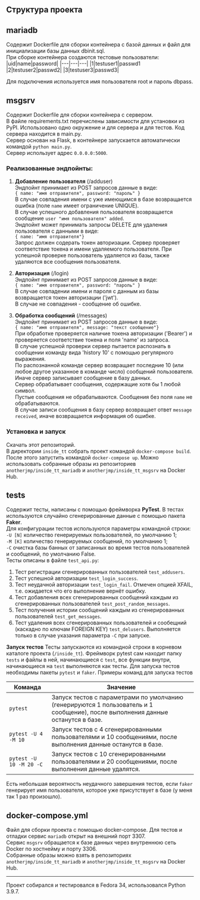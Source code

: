 ## Структура проекта

## mariadb
Содержит Dockerfile для сборки контейнера с базой данных и файл для инициализации базы данных dbinit.sql.  
При сборке контейнера создаются тестовые пользователи:  
|uid|name|password|
|---|---|---|
|1|testuser1|passwd1
|2|testuser2|passwd2|
|3|testuser3|passwd3|

Для подключения используется имя пользователя root и пароль dbpass.

## msgsrv
Содержит Dockerfile для сборки контейнера с сервером.   
В файле requirements.txt перечислены зависимости для установки из PyPI. Использовано одно окружение и для сервера и для тестов. Код сервера находится в main.py.  
Сервер основан на Flask, в контейнере запускается автоматически командой `python main.py`.  
Сервер использует адрес `0.0.0.0:5000`.  

### Реализованные эндпойнты:  
1. **Добавление пользователя** (/adduser)    
Эндпойнт принимает из POST запросов данные в виде:  
`{ name: "имя отправителя", password: "пароль" }`   
В случае совпадения имени с уже имеющимся в базе возвращается ошибка (поле `name` имеет ограничение UNIQUE).   
В случае успешного добавления пользователя возвращается сообщение `user "имя пользователя" added`.   
Эндпойнт может принимать запросы DELETE для удаления пользователя с данными в виде:    
`{ name: "имя отправителя"}`    
Запрос должен содерать токен авторизации. Сервер проверяет соответствие токена и имени удаляемого пользователя. При успешной проверке пользователь удаляется из базы, также удаляются все сообщения пользователя.    

2. **Авторизация** (/login)  
Эндпойнт принимает из POST запросов данные в виде:  
`{ name: "имя отправителя", password: "пароль" }`  
В случае совпадении имени и пароля с данным из базы возвращается токен авторизации ('jwt').  
В случае не совпадения - сообщение об ошибке.  
  
3. **Обработка сообщений** (/messages)  
Эндпойнт принимает из POST запросов данные в виде:  
`{ name: "имя отправителя", message: "текст сообщение"}`  
При обработке проверяется наличие токена авторизации ('Bearer') и проверяется соответствие токена и поля 'name' из запроса.   
В случае успешной проверки сервер пытается распознать в сообщении команду вида 'history 10' с помощью регулярного выражения.  
По распознанной команде сервер возвращает последние 10 (или любое другое указанное в команде число) сообщений пользователя.  
Иначе сервер записывает сообщение в базу данных.  
Сервер обрабатывает сообщения, содержащие хотя бы 1 любой символ.   
Пустые сообщения не обрабатываются. Сообщения без поля `name` не обрабатываются.  
В случае записи сообщения в базу сервер возвращает ответ `message received`, иначе возвращается информация об ошибке.

### Установка и запуск
Скачать этот репозиторий.  
В директории `inside_tt` собрать проект командой `docker-compose build`.
После этого запустить командой `docker-compose up`.
Можно использовать собранные образы из репозиториев `anotherjmp/inside_tt_mariadb` и `anotherjmp/inside_tt_msgsrv` на Docker Hub.


## tests
Содержит тесты, написаны с помощью фреймворка **PyTest**. 
В тестах используются случайно сгенерированные данные с помощью пакета **Faker**.  
Для конфигурации тестов используются параметры командной строки:  
`-U [N]` количество генерируемых пользователей, по умолчанию 1;  
`-M [K]` количество генерируемых сообщений, по умолчанию 1;  
`-C` очистка базы банных от записанных во время тестов пользователей и сообщений, по умолчанию False.  
Тесты описаны в файле `test_api.py`:  
1. Тест регистрации сгенерированных пользователей `test_addusers`.
2. Тест успешной авторизации `test_login_success`.  
3. Тест неудачной авторизации `test_login_fail`. Отмечен опцией XFAIL, т.е. ожидается что его выполнение вернёт ошибку.  
4. Тест добавления всех сгенерированных сообщений каждым из сгенерированных пользователей `test_post_random_messages`.  
5. Тест получения истории сообщений каждым из сгенерированных пользователей `test_get_messages`.  
6. Тест удаления всех сгенерированных пользователей и сообещний (каскадно по ключам FOREIGN KEY) `test_delusers`. Выполняется только в случае указания параметра `-C` при запуске.

**Запуск тестов**
Тесты запускаются из командной строки в корневом каталоге проекта (`/inside_tt`).
Фреймворк pytest сам находит папку `tests` и файлы в ней, начинающиеся с `test`, все функции внутри, начинающиеся на `test` выполняются как тесты.
Для запуска тестов необходимы пакеты `pytest` и `faker`.
Примеры команд для запуска тестов

|Команда|Значение|
|---|---|
|`pytest`|Запуск тестов с параметрами по умолчанию (генерируются 1 пользователь и 1 сообщение), после выполнения данные останутся в базе.|
|`pytest -U 4 -M 10`|Запуск тестов с 4 сгенерированными пользователями и 10 сообщениями, после выполнения данные останутся в базе.|
|`pytest -U 10 -M 20 -C `|Запуск тестов с 10 сгенерированными пользователями и 20 сообщениями, после выполнения данные удалятся.|   

Есть небольшая вероятность неудачного завершения тестов, если `faker` генерирует имя пользователя, которое уже присутствует в базе (у меня так 1 раз произошло).

## docker-compose.yml
Файл для сборки проекта с помощью docker-compose. Для тестов и отладки сервис `mariadb` открыт на внешний порт 3307.  
Сервис `msgsrv` обращается к базе данных через внутреннюю сеть Docker по хостнейму и порту 3306.  
Собранные образы можно взять в репозиториях `anotherjmp/inside_tt_mariadb` и `anotherjmp/inside_tt_msgsrv` на Docker Hub.

---
Проект собирался и тестировался в Fedora 34, использовался Python 3.9.7.


